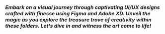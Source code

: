 ### *Embark on a visual journey through captivating UI/UX designs crafted with finesse using Figma and Adobe XD. Unveil the magic as you explore the treasure trove of creativity within these folders. Let's dive in and witness the art come to life!*
